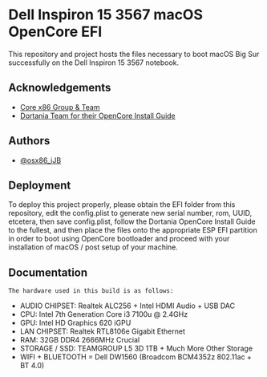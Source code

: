 
# Dell Inspiron 15 3567 macOS OpenCore EFI

This repository and project hosts the files necessary to boot macOS Big Sur successfully on the Dell Inspiron 15 3567 notebook.

## Acknowledgements

 - [Core x86 Group & Team](https://discord.corex86.com)
 - [Dortania Team for their OpenCore Install Guide](https://dortania.github.io/OpenCore-Install-Guide/)
 
  
## Authors

- [@osx86_iJB](https://www.github.com/osx86-ijb)
  

## Deployment

To deploy this project properly, please obtain the EFI folder from this repository, edit the config.plist to generate new serial number, rom, UUID, etcetera, then save config.plist, follow the Dortania OpenCore Install Guide to the fullest, and then place the files onto the appropriate ESP EFI partition in order to boot using OpenCore bootloader and proceed with your installation of macOS / post setup of your machine.
  
## Documentation

```The hardware used in this build is as follows:```

- AUDIO CHIPSET: Realtek ALC256 + Intel HDMI Audio + USB DAC
- CPU: Intel 7th Generation Core i3 7100u @ 2.4GHz
- GPU: Intel HD Graphics 620 iGPU
- LAN CHIPSET: Realtek RTL8106e Gigabit Ethernet
- RAM: 32GB DDR4 2666MHz Crucial 
- STORAGE / SSD: TEAMGROUP L5 3D 1TB + Much More Other Storage
- WIFI + BLUETOOTH = Dell DW1560 (Broadcom BCM4352z 802.11ac + BT 4.0)